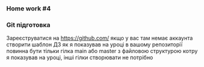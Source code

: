 ### Home work #4

### Git підготовка

Зареєструватися на https://github.com/ якщо у вас там немає аккаунта
створити шаблон ДЗ як я показував на уроці
в вашому репозиторії повинна бути тільки гілка main або master з файловою структурою котру я показував на уроці, інші гілки створювати не потрібно
